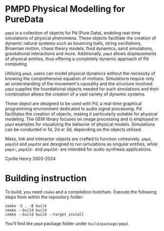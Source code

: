 PMPD Physical Modelling for PureData
====================================

`pmpd` is a collection of objects for Pd (Pure Data), enabling real-time simulations of physical phenomena. These objects facilitate the creation of dynamic natural systems such as bouncing balls, string oscillations, Brownian motion, chaos theory models, fluid dynamics, sand simulations, gravitational interactions and more. Additionally, `pmpd` allows displacements of physical entities, thus offering a completely dynamic approach of Pd computing.

Utilizing `pmpd`, users can model physical dynamics without the necessity of knowing the comprehensive equation of motions. Simulations require only an understanding of the movement's causality and the structure involved. `pmpd` supplies the foundational objects needed for such simulations and their combination allows the creation of a vast variety of dynamic systems.

These object are designed to be used with Pd, a real-time graphical programming environment dedicated to audio signal processing. Pd facilitates the creation of objects, making it particularly suitable for physical modeling. The GEM library focuses on image processing and is employed in `pmpd` examples for visualizing the behavior of physical models. Simulations can be conducted in 1d, 2d or 3d, depending on the objects utilized.

Mass, link and interactor objects are crafted to function cohesively. 
`pmpd`, `pmpd2d` and `pmpd3d` are designed to run simulations as singular entities,
while `pmpd~`, `pmpd2d~` and `pmpd3d~` are intended for audio synthesis applications.

Cyrille Henry 2003-2024

Building instruction
====================

To build, you need `cmake` and a compilation toolchain. Execute the following steps from within the repository folder:

    cmake -S . -B build 
    cmake --build build
    cmake --build build --target install

You'll find the `pmpd` package folder under `build/package/pmpd`.
